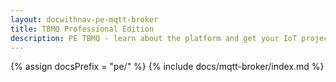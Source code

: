 ```yaml
---
layout: docwithnav-pe-mqtt-broker
title: TBMQ Professional Edition
description: PE TBMQ - learn about the platform and get your IoT projects running on TBMQ
---
```


{% assign docsPrefix = "pe/" %}
{% include docs/mqtt-broker/index.md %}